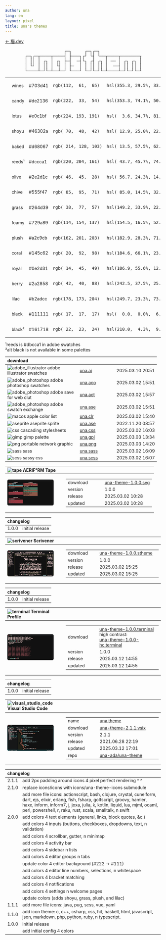 ```yaml
---
author: una
lang: en 
layout: pixel
title: una's themes
---
```


[← 猫.dev](/)

<pre style="width:27em;margin:0 auto;">
               ┌─┐     ┌─┐┌─┐  
┌─┐┌─┬────┬────┤ ├───┐┌┘ └┤ └──┬────┬───────┬────┬───┐
│ ││ │ ┌┐ │ ┌┐ ├─┤  ─┤└┐ ┌┤ ┌┐ │ ── │ ┌┐ ┌┐ │ ── │  ─┤
│ └┘ │ ││ │ └┤ │ ├─  │ │ ││ ││ │  ──┤ ││ ││ │  ──┼─  │
└────┴─┘└─┴──┴─┘ └───┘ └─┘└─┘└─┴────┴─┘└─┘└─┴────┴───┘
</pre>

<table class="theme">
  <tbody>
    <tr style="background:var(--color-wines);color:var(--color-lotus);">
      <td style="width:1em"></td>
      <td style="width:5em">wines</td>
      <td style="width:5em">#703d41</td>
      <td style="width:11em"><pre>rgb(112,  61,  65)</pre></td>
      <td><pre>hsl(355.3, 29.5%, 33.9%)</pre></td>
    </tr>
    <tr style="background:var(--color-candy);color:var(--color-lotus);">
      <td></td>
      <td>candy</td>
      <td>#de2136</td>
      <td><pre>rgb(222,  33,  54)</pre></td>
      <td><pre>hsl(353.3, 74.1%, 50.0%)</pre></td>
    </tr>
    <tr style="background:var(--color-lotus);color:var(--color-black);">
      <td></td>
      <td>lotus</td>
      <td>#e0c1bf</td>
      <td><pre>rgb(224, 193, 191)</pre></td>
      <td><pre>hsl(  3.6, 34.7%, 81.4%)</pre></td>
    </tr>
    <tr style="background:var(--color-shoyu);color:var(--color-lotus);">
      <td></td>
      <td>shoyu</td>
      <td>#46302a</td>
      <td><pre>rgb( 70,  48,  42)</pre></td>
      <td><pre>hsl( 12.9, 25.0%, 22.0%)</pre></td>
    </tr>
    <tr style="background:var(--color-baked);color:var(--color-black);">
      <td></td>
      <td>baked</td>
      <td>#d68067</td>
      <td><pre>rgb( 214, 128, 103)</pre></td>
      <td><pre>hsl( 13.5, 57.5%, 62.2%)</pre></td>
    </tr>
    <tr style="background:var(--color-reeds);color:var(--color-black);">
      <td></td>
      <td>reeds¹</td>
      <td>#dccca1</td>
      <td><pre>rgb(220, 204, 161)</pre></td>
      <td><pre>hsl( 43.7, 45.7%, 74.7%)</pre></td>
    </tr>
    <tr style="background:var(--color-olive);color:var(--color-lotus);">
      <td></td>
      <td>olive</td>
      <td>#2e2d1c</td>
      <td><pre>rgb( 46,  45,  28)</pre></td>
      <td><pre>hsl( 56.7, 24.3%, 14.5%)</pre></td>
    </tr>
    <tr style="background:var(--color-chive);color:var(--color-lotus);">
      <td></td>
      <td>chive</td>
      <td>#555f47</td>
      <td><pre>rgb( 85,  95,  71)</pre></td>
      <td><pre>hsl( 85.0, 14.5%, 32.5%)</pre></td>
    </tr>
    <tr style="background:var(--color-grass);color:var(--color-lotus);">
      <td></td>
      <td>grass</td>
      <td>#264d39</td>
      <td><pre>rgb( 38,  77,  57)</pre></td>
      <td><pre>hsl(149.2, 33.9%, 22.5%)</pre></td>
    </tr>
    <tr style="background:var(--color-foamy);color:var(--color-black);">
      <td></td>
      <td>foamy</td>
      <td>#729a89</td>
      <td><pre>rgb(114, 154, 137)</pre></td>
      <td><pre>hsl(154.5, 16.5%, 52.5%)</pre></td>
    </tr>
    <tr style="background:var(--color-plush);color:var(--color-black);">
      <td></td>
      <td>plush</td>
      <td>#a2c9cb</td>
      <td><pre>rgb(162, 201, 203)</pre></td>
      <td><pre>hsl(182.9, 28.3%, 71.6%)</pre></td>
    </tr>
    <tr style="background:var(--color-coral);color:var(--color-lotus);">
      <td></td>
      <td>coral</td>
      <td>#145c62</td>
      <td><pre>rgb( 20,  92,  98)</pre></td>
      <td><pre>hsl(184.6, 66.1%, 23.1%)</pre></td>
    </tr>
    <tr style="background:var(--color-royal);color:var(--color-lotus);">
      <td></td>
      <td>royal</td>
      <td>#0e2d31</td>
      <td><pre>rgb( 14,  45,  49)</pre></td>
      <td><pre>hsl(186.9, 55.6%, 12.4%)</pre></td>
    </tr>
    <tr style="background:var(--color-berry);color:var(--color-lotus);">
      <td></td>
      <td>berry</td>
      <td>#2a2858</td>
      <td><pre>rgb( 42,  40,  88)</pre></td>
      <td><pre>hsl(242.5, 37.5%, 25.1%)</pre></td>
    </tr>
    <tr style="background:var(--color-lilac);color:var(--color-black);">
      <td></td>
      <td>lilac</td>
      <td>#b2adcc</td>
      <td><pre>rgb(178, 173, 204)</pre></td>
      <td><pre>hsl(249.7, 23.3%, 73.9%)</pre></td>
    </tr>
    <tr style="background:var(--color-black);color:var(--color-lotus);">
      <td></td>
      <td>black</td>
      <td>#111111</td>
      <td><pre>rgb( 17,  17,  17)</pre></td>
      <td><pre>hsl(  0.0,  0.0%,  6.7%)</pre></td>
    </tr>
    <tr style="background:var(--color-black-alt);color:var(--color-lotus);">
      <td></td>
      <td>black²</td>
      <td>#161718</td>
      <td><pre>rgb( 22,  23,  24)</pre></td>
      <td><pre>hsl(210.0,  4.3%,  9.0%)</pre></td>
    </tr>
  </tbody>
</table>

¹reeds is #dbcca1 in adobe swatches<br/>
²alt black is not available in some palettes

<table style="width:100%">
  <thead><tr>
    <th style="width:15.75em;text-align:left;">download</th>
    <th style="width:7.5em;"></th>
    <th></th>
  </tr></thead>
  <tbody>
    <tr>
      <td>
        <img
          class="tag-icon"
          src="/una-theme-icons/12px/soft/adobe_illustrator.png" 
          alt="adobe_illustrator" title="adobe illustrator"
        />
        adobe illustrator swatches
      </td>
      <td><a
        href="/theme/dist/una.ai"
        target="_blank"
      >una.ai</a></td>
      <td>2025.03.10 20:51</td>
    </tr>
    <tr>
      <td>
        <img
          class="tag-icon"
          src="/una-theme-icons/12px/soft/adobe_photoshop.png" 
          alt="adobe_photoshop" title="adobe photoshop"
        />
        adobe photoshop swatches
      </td>
      <td><a
        href="/theme/dist/una.aco"
        target="_blank"
      >una.aco</a></td>
      <td>2025.03.02 15:51</td>
    </tr>
    <tr>
      <td>
        <img
          class="tag-icon"
          src="/una-theme-icons/12px/soft/adobe_photoshop.png" 
          alt="adobe_photoshop" title="adobe photoshop"
        />
        adobe save for web clut
      </td>
      <td><a
        href="/theme/dist/una.act"
        target="_blank"
      >una.act</a></td>
      <td>2025.03.02 15:57</td>
    </tr>
    <tr>
      <td>
        <img
          class="tag-icon"
          src="/una-theme-icons/12px/soft/adobe_photoshop.png" 
          alt="adobe_photoshop" title="adobe photoshop"
        />
        adobe swatch exchange
      </td>
      <td><a
        href="/theme/dist/una-adobe.ase"
        target="_blank"
      >una.ase</a></td>
      <td>2025.03.02 15:51</td>
    </tr>
    <tr>
      <td>
        <img
          class="tag-icon"
          src="/una-theme-icons/12px/etc/macos.png" 
          alt="macos" title="macos"
        />
        apple color list
        </td>
      <td><a
        href="/theme/dist/una.clr"
        target="_blank"
      >una.clr</a></td>
      <td>2025.03.02 15:40</td>
    </tr>
    <tr>
      <td>
        <img
          class="tag-icon"
          src="/una-theme-icons/12px/soft/aseprite.png" 
          alt="aseprite" title="aseprite"
        />
        aseprite sprite
      </td>
      <td><a
        href="/theme/dist/una-aseprite.ase"
        target="_blank"
      >una.ase</a></td>
      <td>2022.11.20 08:57</td>
    </tr>
    <tr>
      <td>
        <img
          class="tag-icon"
          src="/una-theme-icons/12px/lang/json.png" 
          alt="css" title="css"
        />
        cascading stylesheets
      </td>
      <td><a
        href="/theme/dist/una.css"
        target="_blank"
      >una.css</a></td>
      <td>2025.03.02 16:03</td>
    </tr>
    <tr>
      <td>
        <img
          class="tag-icon"
          src="/una-theme-icons/12px/soft/gimp.png" 
          alt="gimp" title="gimp"
        />
        gimp palette
      </td>
      <td><a
        href="/theme/dist/una.gpl"
        target="_blank"
      >una.gpl</a></td>
      <td>2025.03.03 13:34</td>
    </tr>
    <tr>
      <td>
        <img
          class="tag-icon"
          src="/una-theme-icons/12px/type/image.png" 
          alt="png" title="png"
        />
        portable network graphic
      </td>
      <td><a
        href="/theme/dist/una.png"
        target="_blank"
      >una.png</a></td>
      <td>2025.03.03 14:20</td>
    </tr>
    <tr>
      <td>
        <img
          class="tag-icon"
          src="/una-theme-icons/12px/lang/sass.png" 
          alt="sass" title="sass"
        />
        sass
      </td>
      <td><a
        href="/theme/dist/una.sass"
        target="_blank"
      >una.sass</a></td>
      <td>2025.03.02 16:09</td>
    </tr>
    <tr>
      <td>
        <img
          class="tag-icon"
          src="/una-theme-icons/12px/lang/sass.png" 
          alt="scss" title="scss"
        />
        sassy css
      </td>
      <td><a
        href="/theme/dist/una.scss"
        target="_blank"
      >una.scss</a></td>
      <td>2025.03.02 16:07</td>
    </tr>
  </tbody>
</table>
<table id="tape" class="theme">
  <thead><tr>
    <th style="text-align:left;">
      <img
        class="tag-icon"
        src="/una-theme-icons/12px/soft/tape.png" 
        alt="tape" title="tape"
      />
      ΛERIF°RM Tape
    </th>
    <th></th>
  </tr></thead>
  <tbody><tr>
    <td style="width:12.5em;">
      <img src="/theme/thumbnail/tape.png" alt="Tape Theme Preview" />
    </td>
    <td>
      <table>
        <tr>
          <td style="width:7.5em;">download</td>
          <td><a
            href="/theme/dist/una-theme-1.0.0.svg"
            target="_blank"
          >una-theme-1.0.0.svg</a></td>
        </tr>
        <tr>
          <td>version</td>
          <td>1.0.0</td>
        </tr>
        <tr>
          <td>release</td>
          <td>2025.03.02 10:28</td>
        </tr>
        <tr>
          <td>updated</td>
          <td>2025.03.02 10:28</td>
        </tr>
      </table>
    </td>
  </tr></tbody>
</table>
<table class="changelog">
  <thead><tr>
    <th colspan="2" style="text-align:left;">changelog</th>
  </tr></thead>
  <tbody>
    <tr>
      <td>1.0.0</td>
      <td>initial release</td>
    </tr>
  </tbody>
</table>

<table id="scrivener" class="theme">
  <thead><tr>
    <th style="text-align:left;">
      <img
        class="tag-icon"
        src="/una-theme-icons/12px/soft/scrivener.png"
        alt="scrivener" title="scrivener"
      />
      Scrivener
    </th>
    <th></th>
  </tr></thead>
  <tbody><tr>
    <td style="width:12.5em;">
      <img src="/theme/thumbnail/scrivener.png" alt="Scrivener Theme Preview" />
    </td>
    <td>
      <table>
        <tr>
          <td style="width:7.5em;">download</td>
          <td style="width:18em;"><a
            href="/theme/dist/una-theme-1.0.0.stheme"
            target="_blank"
          >una-theme-1.0.0.stheme</a></td>
        </tr>
        <tr>
          <td>version</td>
          <td>1.0.0</td>
        </tr>
        <tr>
          <td>release</td>
          <td>2025.03.02 15:25</td>
        </tr>
        <tr>
          <td>updated</td>
          <td>2025.03.02 15:25</td>
        </tr>
      </table>
    </td>
  </tr></tbody>
</table>
<table class="changelog">
  <thead><tr>
    <th colspan="2" style="text-align:left;">changelog</th>
  </tr></thead>
  <tbody>
    <tr>
      <td>1.0.0</td>
      <td>initial release</td>
    </tr>
  </tbody>
</table>

<table id="termainl" class="theme">
  <thead><tr>
    <th style="text-align:left;">
      <img
        class="tag-icon"
        src="/una-theme-icons/12px/lang/bash.png"
        alt="terminal" title="terminal"
      />
      Terminal Profile
    </th>
    <th></th>
  </tr></thead>
  <tbody><tr>
    <td style="width:12.5em;">
      <img src="/theme/thumbnail/terminal.png" alt="Terminal Profile Preview" />
    </td>
    <td>
      <table>
        <tr>
          <td style="width:7.5em;">download</td>
          <td style="width:18em;"><a
            href="/theme/dist/una-theme-1.0.0.terminal"
            target="_blank"
          >una-theme-1.0.0.terminal</a><br/>
          high contrast:<br/>
          <a
            href="/theme/dist/una-theme-1.0.0-hc.terminal"
            target="_blank"
          >una-theme-1.0.0-hc.terminal</a></td>
        </tr>
        <tr>
          <td>version</td>
          <td>1.0.0</td>
        </tr>
        <tr>
          <td>release</td>
          <td>2025.03.12 14:55</td>
        </tr>
        <tr>
          <td>updated</td>
          <td>2025.03.12 14:55</td>
        </tr>
      </table>
    </td>
  </tr></tbody>
</table>
<table class="changelog">
  <thead><tr>
    <th colspan="2" style="text-align:left;">changelog</th>
  </tr></thead>
  <tbody>
    <tr>
      <td>1.0.0</td>
      <td>initial release</td>
    </tr>
  </tbody>
</table>

<table id="vscode" class="theme">
  <thead><tr>
    <th style="text-align:left;">
      <img
        class="tag-icon"
        src="/una-theme-icons/12px/soft/visual_studio_code.png" 
        alt="visual_studio_code" title="visual studio code"
      />
      Visual Studio Code
    </th>
    <th></th>
  </tr></thead>
  <tbody><tr>
    <td style="width:12.5em;">
      <img src="/theme/thumbnail/vscode.png" alt="VS Code Theme Preview" />
    </td>
    <td>
      <table>
        <tr>
          <td style="width:7.5em;">name</td>
          <td style="width:18em;"><a
            href="https://marketplace.visualstudio.com/items?itemName=una.theme"
            target="_blank"
          >una.theme</a></td>
        </tr>
        <tr>
          <td>download</td>
          <td><a
            href="/theme/dist/una-theme-2.1.1.vsix"
            target="_blank"
          >una-theme-2.1.1.vsix</a></td>
        </tr>
        <tr>
          <td>version</td>
          <td>2.1.1</td>
        </tr>
        <tr>
          <td>release</td>
          <td>2021.06.28 22:19</td>
        </tr>
        <tr>
          <td>updated</td>
          <td>2025.03.12 17:01</td>
        </tr>
        <tr>
          <td>repo</td>
          <td><a
            href="https://github.com/una-ada/una-theme"
            target="_blank"
          >una-ada/una-theme</a></td>
        </tr>
      </table>
    </td>
  </tr></tbody>
</table>
<table class="changelog">
  <thead><tr>
    <th colspan="2" style="text-align:left;">changelog</th>
  </tr></thead>
  <tbody>
    <tr>
      <td>2.1.1</td>
      <td>add 2px padding around icons 4 pixel perfect rendering ^ ^</td>
    </tr>
    <tr>
      <td>2.1.0</td>
      <td>replace icons/icons with icons/una-theme-icons submodule</td>
    </tr>
    <tr><td></td>
      <td>
        add more file icons: actionscript, bash, clojure, crystal, cuneiform, 
        dart, ejs, elixir, erlang, fish, fsharp, golfscript, groovy, hamler, 
        haxe, inform, inform7, j, joxa, julia, k, kotlin, liquid, lua, mjml, 
        ocaml, perl, powershell, r, raku, rust, scala, smalltalk, n swift
      </td>
    </tr>
    <tr>
      <td>2.0.0</td>
      <td>add colors 4 text elements (general, links, block quotes, &c.)</td>
    </tr>
    <tr><td></td>
      <td>
        add colors 4 inputs (buttons, checkboxes, dropdowns, text, n validation)
      </td>
    </tr>
    <tr><td></td>
      <td>add colors 4 scrollbar, gutter, n minimap</td>
    </tr>
    <tr><td></td>
      <td>add colors 4 activity bar</td>
    </tr>
    <tr><td></td>
      <td>add colors 4 sidebar n lists</td>
    </tr>
    <tr><td></td>
      <td>add colors 4 editor groups n tabs</td>
    </tr>
    <tr><td></td>
      <td>update color 4 editor background (#222 -> #111)</td>
    </tr>
    <tr><td></td>
      <td>add colors 4 editor line numbers, selections, n whitespace</td>
    </tr>
    <tr><td></td>
      <td>add colors 4 bracket matching</td>
    </tr>
    <tr><td></td>
      <td>add colors 4 notifications</td>
    </tr>
    <tr><td></td>
      <td>add colors 4 settings n welcome pages</td>
    </tr>
    <tr><td></td>
      <td>update colors (adds shoyu, grass, plush, and lilac)</td>
    </tr>
    <tr>
      <td>1.1.1</td>
      <td>add more file icons: java, pug, scss, vue, yaml</td>
    </tr>
    <tr>
      <td>1.1.0</td>
      <td>
        add icon theme: c, c++, csharp, css, hit, haskell, html, javascript, 
        json, markdown, php, python, ruby, n typescript.
      </td>
    </tr>
    <tr>
      <td>1.0.0</td>
      <td>initial release</td>
    </tr>
    <tr><td></td>
      <td>add initial config 4 colors</td>
    </tr>
  </tbody>
</table>
